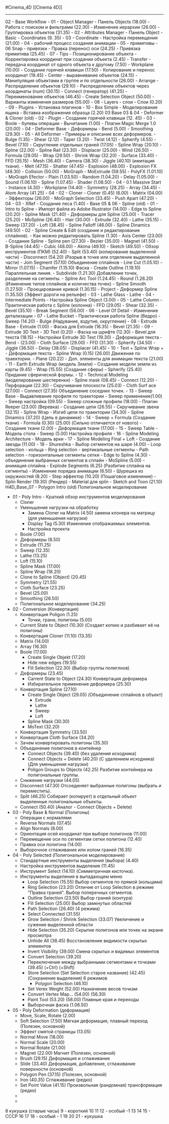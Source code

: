 #Cinema_4D 
[[Cinema 4D]]
________

02 - Base Workflow
	- 01 - Object Manager
		- Панель Objects (18.00)
			- Работа с поиском и фильтрами (22.30)
			- Изменение иерархии (26.00)
			- Группировка объектов (31.35)
	- 02 - Attributes Manager
		- Панель Object
			- Basic
			- Coordinates (9. 35)
	- 03 - Coordinate
		- Настройка перемещения (21.00)
	- 04 - рабочий процесс создания анимации
	- 05 - примитивы
	- 06 Snap - привязки
		- Правка (перенос) оси (24.25)
		- Привязка примитива (25.45)
	- 07 - Tips - Позиционирование объекта
		- Корректировка координат при создании объекта (2.45)
		- Transfer - передача координат от одного объекта к другому (7.50)
		- Workplane (10.00)
		- Создание горячей клавиши (17.50)
		- Копирование и перенос координат (19.45)
		- Center - выравнивание объектов (24.15)
		- Манипуляция объектами в группе и по отдельности (26.00)
		- Arrange - Распределение объектов (29.10)
		- Распределение объектов через координаты (num) (30.15)
		- Connect (генератор) (41.25)
		- Переименование объектов (46.45)
		- Create Selection Object (50.00)
		- Варианты изменения размеров (55.00)
	- 08 - Layers - слои
		- Слои (0.20)
	- 09 - Plugins - Установка плагинов
	- 10 - Box Simple - Моделирование ящика
		- Вставка изображения образца (2.20)
03 Base 03 & 04 - Deformer & Cloner (old)
	- 02 - Plugin
		- Создание горячей клавиши (12. 45)
	- 03 - Boole - булевы операции
		- Вычитание (1.00)
			- Плагин Magic Merge 1.0 (20.00)
	- 04 - Deformer Base - Деформеры
		- Bend (5.00)
		- Smoothing (29.30)
	- 05 - All Deformer - Примеры и описание всех деформеров. 
		- Bulge (1.35)
		- Shear (2.12)
		- Taper (3.20)
		- Twist (4.12)
		- Spherify (4.55)
		- Bevel (7.10)
			- Скругление отдельных граней (17.05)
		- Spline Wrap (20.10)
		- Spline (22.00)
		- Spline Rail (23.30)
		- Displacer (25.00)
		- Wind (26.50)
		- Formula (29.05)
		- Wrap (29.50)
		- Shrink Wrap (32.20)
		- Surface (33.40)
		- FFD (35.15)
		- Mesh (36.40)
		- Camera (38.30)
		- Jiggle (40.10) (имитация ткани).
		- Melt (47.15)
		- Shatter (47.45)
		- Explosion (48.00)
		- Explosion FX (48.30)
		- Collision (50.00)
	- MoGraph
		- MoExtrude (59.55)
		- PolyFX (1.01.10)
	- MoGraph Efector
		- Plain (1.03.50)
		- Random (1.04.20)
		- Delay (1.05.00)
		- Sound (1.06.10)
		- Spline (1.07.45)
		- Shader (1.08.50)
	- 04 - 0.1 Massive Start
		- Instance (4.30)
		- Workplane (14.40)
		- Symmetry (28.25)
		- Array (34.45)
		- Atom Array (41.25)
	- 04 - 02 - Cloner
		- Cloner (0.45) (6.00)
		- Matrix (04.00)
		- Эффекторы (26.00)
		- MoGraph Selection (33.45)
		- Push Apart (47.20)
	- 04 - 03 - XRef
		- Создание  леса (1.40)
		- 
Base 05 & 06 - Spline (old)
	- 01 - Intro to Spline
		- Импорт файла из Adobe Illustrator (14.00)
		- Edge to Spline (20.20)
		- Spline Mask (21.40)
		- Деформеры для Spline (25.00)
		- Tracer (25.20)
		- MoSpline (26.40)
		- Hair (30.00)
		- Extrude (32.40)
		- Lathe (35.15)
		- Sweep (37.20)
		- Loft (38.45)
		- Spline Falloff (46.00)
		- Spline Dinamics (49.50)
	- 02 - Spline Create & Edit (создание и редактирование сплайнов).
		- Как можно редактировать Spline (1.30)
		- Axis Center (23.00)
		- Создание Spline 
			- Spline pen (27.30)
			- Bezier (35.00)
			- Magnet (41.50)
			- B-Spline (44.45)
			- Cubic (48.00)
			- Akima (49.10)
			- Sketch (49.50)
			- Обзор инструментов (ПКМ) (52.40)
				- Split (53.40) (копирование выделенной части)
				- Disconnect (54.20) (Разрыв в точке или отделение выделенной части)
				- Join Segment (57.10) Объединение сплайнов
				- Line Cut (1.05.10)
				- Mirror (1.07.15)
				- Chamfer (1.15.10) Фаска
				- Create Outline (1.19.10) Параллельная линия.
				- Subdivide (1.21.30) Добавление точек, разделение на сегменты.
				- Spline Arc Tool (1.24.45)
				- Round (1.26.20) (Изменение типов сплайнов и количества точек)
				- Spline Smooth (1.27.50) 
				- Проецирование кривой (1.30.15)
					- Project 
					- Деформер Spline (1.35.50) (Эффект дороги на рельефе)
		- 03 - Lathe Glass
			- Lathe
		- 04 - Intermediate Points
			- Настройка Spline Object (3.00)
		- 05 - Lathe Column
			- Практическая работа с Spline (колонна)
				- FFD (29.05)
				- Shear (32.35)
				- Bevel (35.10)
				- Break Segment (56.00)
		- 06 - Level Of Detail - Изменение детализации
		- 07 - Lathe Bucket
			- Практическая работа Spline (Ведро)
			- Sweep (14.20)
			- Bulge (Надувание, вздутие, округление)
		- 08 - Extrude Base
			- Extrude (1.00)
			- Фаска для Extrude (16.35)
			- Bevel (21.35)
		- 09 - Extrude 3D Text
			- 3D Text (0.20)
			- Фаска на шрифте (12.30)
				- Bevel для текста (18.15)
			- Настройки Extrude 3D Text (19.30)
			- Деформация текста
				- Bend - (23.00) 
				- Cloth Surface (29.00)
				- FFD (31.30)
				- Spherify (34.50)
					- Jiggle (36.50)
					- Delay (38.05)
					- Displacer (41.45)
		- 10 - Text + Spline Wrap +
			- Деформация текста 
				- Spline Wrap (0.15) (26.00) Движение по траектории.
				- Plane (20.22)
				- Доп. элементы для анимации текста (21.00)
		- 11 - Earth Extrude Wrap (модель Земли)
			- Создание модели земли из карты (9.45)
			- Wrap (15.55) (Создание сферы)
			- Spherify (25.40) Придание сферической формы.
		- 12 - Technical Modeling (моделирование шестеренки)
			- Spline mask (08.45)
				- Connect (12.20)
			- Перфорация (22.30)
				- Скручивание плоскости (25.03)
				- Cloth Surf ace (27.00)
				- Connect (27.35) Объединение соседних точек.
		- 13 - Sweep Base - Выдавливание профиля по траектории
			- Sweep применение(1.00)
			- Sweep настройка (09.55)
			- Sweep сложные профили (18.00)
			- Плагин Reeper (23.00) (Веревка)
			- Создание цепи (26.55)
				- Скручивание звена (32.15)
				- Spline Wrap - Изгиб цепи по траектории (34.30)
				- Spline Dinamics (37.20) (Цепь в динамике)
		- 14 - Sweep + Formula (Создание ткани)
			- Formula (0.30) (25.00) (Сильно отличается от нового)
			- Создание ткани (2.00)
			- Деформация ткани (17.00)
		- 15 - Sweep Table - Модель стола
			- Sweep (5.00) Настройка профиля
		- 16 - Spline Modeling Architecture - Модель арки
		- 17 - Spline Modeling Final + Loft
			- Создание звезды (11.00)
		- 18 - Shureshka
			- Выбор сегментов на шаре (4.00) 
				- Loop selection - кольца
				- Ring selection - вертикальные сегменты
				- Path selection - горизонтальные сегменты сетки
			- Edge to Spline (4.30) - объединение выбранных сегментов в сплайн
			- MoSpline (5.00) - анимация сплайна
			- Explode Segments (6.25) (Разбитие сплайна на сегменты)
			- Изменение порядка анимации (6.50)
			- Шурешка из окружностей (8.20)
			- Step эффектор (10.20) (Пошаговое изменение)
			- Splin Render (19.30) (Рендер)
				- Material для splin
				- Sketch and Toon (21.10)
H4D_Base_07 - Polygon Intro (old) Полигональное моделирование
 - 01 - Poly Intro - Краткий обзор инструментов моделирования
	 - Cloner
	 - Уменьшение нагрузки на обработку 
		- Замена Cloner на Matrix (4.50) замена клонера на матрицу (для уменьшения нагрузки)
		- Display Tag (5.30) Изменение отображаемых элементов.
		- Настройка проекта 
	- Boole (7.00)
	- Деформеры (8.50)
	- Extrude (11.25)
	- Sweep (12.35)
	- Lathe (13.25)
	- Loft (15.10)
	- Spline Mask (17.00)
	- Spline Wrap (18.20)
	- Clone to Spline (Object) (20.45)
	- Symmetry (21.55)
	- Cloth Surface (23.25)
	- Bevel (25.00)
	- Smoothing (26.50)
	- Полигональное моделирование (34.25)
 - 02 - Conversion (Конвертация)
	 - Конвертация Poligon (1.25)
		 - Точки, грани, полигоны (5.00)
	- Current State to Object (10.30) (Создает копию и разбивает её на полигоны)
	- Конвертация Cloner (11.10) (13.35)
	- Matrix (14.00)
	- Array (16.30)
	- Boole (17.00)
		- Create Single Objekt (17.20)
		- Hide new edges (19.55)
		- Fill Selection (22.30) (Выбор группы полиглнов)
	- Деформеры (23.45)
		- Carrent State to Object (24.30) Конвертация деформера
		- Избирательное применение деформера (25.30)
	- Конвертация Spline (27.10)
		- Create Single Object (29.05) (Объединение сплайнов в объект)
			- Extrude
			- Lathe
			- Sweep
			- Loft
		- Spline Mask (30.30)
		- MoText (32.20)
	- Конвертация Symmetry (33.50)
	- Конвертация Cloth Surface (34.20)
	- Зачем конвертировать полигоны (35.30)
	- Объединение полигонов в контейнер
		- Connect Objects (39.40) (без удаления исходника)
		- Connect Objects + Delete (40.20) (С удалением исходника) (Для уменьшения нагрузки)
		- Poligon Groups to Objects (42.25) Разбитие контейнера на полигональные группы.
	- Снижение нагрузки (44.05)
	- Disconnect (47.30) Отсоединяет выбранные полигоны (выбрать и переместить).
	- Split (46.25) Собирает (копирует) в отдельный объект выделенные полигональные объекты.
	- Connect (50.40) (Аналог - Connect Objects + Delete)
- 03 - Poly Base & Normal (Полигоны)
	- Операции с нормалями
	- Reverse Normals (07.45)
	- Align Normals (8.00)
	- Ориентация осей координат при выборе полигонов (11.00)
	- Перемещение оси по сегментам сетки полигона (12.40)
	- Правка оси полигона (14.00)
	- Выборочное сглаживание или излом граней (16.35)
- 04 - Poly Selected (Полигональное моделирование)
	- Стандартные инструменты выделения (выбора) (4.40)
	- Настройка инструментов выделения (11.45)
	- Инструмент Select (14.10) (Симметричная кисточка).
	- Инструменты выделения в выпадающем меню
		- Loop Selection (15.55) Выбор сегментов по прямой (кольцами)
		- Ring Selection (23.20) Отличие от Loop Selection в режиме "Правка граней". Выбор поперечных сегментов.
		- Outline Selection (23.50) Выбор граней (контура)
		- Fill Selection (25.00) Выбор замкнутых областей
		- Path Selection (26.40) (4 режима)
		- Select Connected (31.55)
		- Grow Selection / Shrink Selection (33.07) Увеличение и сужение выделенной области
		- Hide Selection (35.20) Скрытие полигонов или точек на экране просмотра
		- Unhide All (38.45) Восстановление видимости скрытых элементов
		- Invert Visibility (39.00) Смена скрытых и видимых элементов
		- Convert Selection (39.20)
		- Переключение между выбранными сегментами и точками (39.45) (+Ctrl) (+Shift)
		- Store Selection (Set Selection старое название) (42.45) (Сохранение выделения) 6 режимов
			- Polygon Selection (46.10)
		- Set Verex Weight (52.00) Назначение весов точкам
		- Convert Vertex Map... (54.00) (56.30)
		- Paint Tool (53.20) (58.00) Плавные края и переходы
		- Выборочная фаска (1.08.50)
- 05 - Poly Deformation (деформация)
	- Move, Scale, Rotate (2.00)
	- Soft Selection (7.50) Мягкая деформация, плавный переход (Полезен, основной)
	- Эффект смятой страницы (13.05)
	- Normal Move (18.00)
	- Normal Scale (20.00)
	- Normal Rotate (21.00)
	- Magnet (22.00) Магнит (Полезен, основной)
	- Brush (29.15) Деформация и сглаживание
	- Slide (33.40) Деформация, добавление, сглаживание поверхности (основной)
	- Polygon Pen (37.15) (Полезен, основной)
	- Iron (40.35) Сглаживание (редко)
	- Set Point Value (41.15) Произвольная (рандомная) трансформация (редко)
	- 
	- 





8 кукушка (старые часы)
9 - короткий
10
11
12 - особый -1
13
14
15 - СССР
16
17
18 - особый - 1
19
20
21 - кукушка

